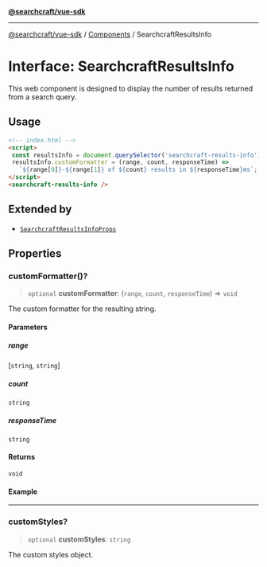 [**@searchcraft/vue-sdk**](/reference/sdk/js-vue/README.md)

***

[@searchcraft/vue-sdk](/reference/sdk/js-vue/globals.md) / [Components](/reference/sdk/js-vue/namespaces/Components/README.md) / SearchcraftResultsInfo

# Interface: SearchcraftResultsInfo

This web component is designed to display the number of results returned from a search query.
## Usage
```html
<!-- index.html -->
<script>
 const resultsInfo = document.querySelector('searchcraft-results-info');
 resultsInfo.customFormatter = (range, count, responseTime) =>
   `${range[0]}-${range[1]} of ${count} results in ${responseTime}ms`;
</script>
<searchcraft-results-info />
```

## Extended by

- [`SearchcraftResultsInfoProps`](/reference/sdk/js-vue/interfaces/SearchcraftResultsInfoProps.md)

## Properties

### customFormatter()?

> `optional` **customFormatter**: (`range`, `count`, `responseTime`) => `void`

The custom formatter for the resulting string.

#### Parameters

##### range

\[`string`, `string`\]

##### count

`string`

##### responseTime

`string`

#### Returns

`void`

#### Example

***

### customStyles?

> `optional` **customStyles**: `string`

The custom styles object.

